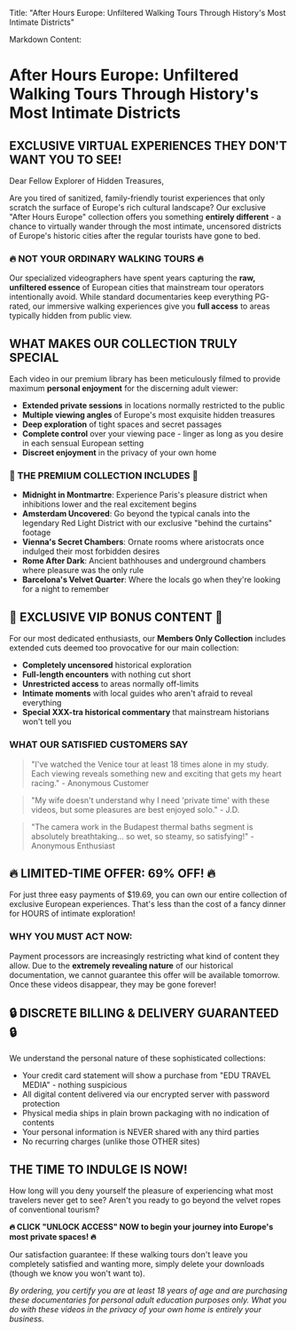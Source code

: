 Title: "After Hours Europe: Unfiltered Walking Tours Through History's Most Intimate Districts"

Markdown Content:
# After Hours Europe: Unfiltered Walking Tours Through History's Most Intimate Districts

## EXCLUSIVE VIRTUAL EXPERIENCES THEY DON'T WANT YOU TO SEE!

Dear Fellow Explorer of Hidden Treasures,

Are you tired of sanitized, family-friendly tourist experiences that only scratch the surface of Europe's rich cultural landscape? Our exclusive "After Hours Europe" collection offers you something **entirely different** - a chance to virtually wander through the most intimate, uncensored districts of Europe's historic cities after the regular tourists have gone to bed.

### 🔥 NOT YOUR ORDINARY WALKING TOURS 🔥

Our specialized videographers have spent years capturing the **raw, unfiltered essence** of European cities that mainstream tour operators intentionally avoid. While standard documentaries keep everything PG-rated, our immersive walking experiences give you **full access** to areas typically hidden from public view.

## WHAT MAKES OUR COLLECTION TRULY SPECIAL

Each video in our premium library has been meticulously filmed to provide maximum **personal enjoyment** for the discerning adult viewer:

- **Extended private sessions** in locations normally restricted to the public
- **Multiple viewing angles** of Europe's most exquisite hidden treasures
- **Deep exploration** of tight spaces and secret passages
- **Complete control** over your viewing pace - linger as long as you desire in each sensual European setting
- **Discreet enjoyment** in the privacy of your own home

### 🌙 THE PREMIUM COLLECTION INCLUDES 🌙

- **Midnight in Montmartre**: Experience Paris's pleasure district when inhibitions lower and the real excitement begins
- **Amsterdam Uncovered**: Go beyond the typical canals into the legendary Red Light District with our exclusive "behind the curtains" footage
- **Vienna's Secret Chambers**: Ornate rooms where aristocrats once indulged their most forbidden desires
- **Rome After Dark**: Ancient bathhouses and underground chambers where pleasure was the only rule
- **Barcelona's Velvet Quarter**: Where the locals go when they're looking for a night to remember

## 💎 EXCLUSIVE VIP BONUS CONTENT 💎

For our most dedicated enthusiasts, our **Members Only Collection** includes extended cuts deemed too provocative for our main collection:

- **Completely uncensored** historical exploration
- **Full-length encounters** with nothing cut short
- **Unrestricted access** to areas normally off-limits
- **Intimate moments** with local guides who aren't afraid to reveal everything
- **Special XXX-tra historical commentary** that mainstream historians won't tell you

### WHAT OUR SATISFIED CUSTOMERS SAY

> "I've watched the Venice tour at least 18 times alone in my study. Each viewing reveals something new and exciting that gets my heart racing." - Anonymous Customer

> "My wife doesn't understand why I need 'private time' with these videos, but some pleasures are best enjoyed solo." - J.D.

> "The camera work in the Budapest thermal baths segment is absolutely breathtaking... so wet, so steamy, so satisfying!" - Anonymous Enthusiast

## 🔥 LIMITED-TIME OFFER: 69% OFF! 🔥

For just three easy payments of $19.69, you can own our entire collection of exclusive European experiences. That's less than the cost of a fancy dinner for HOURS of intimate exploration!

### WHY YOU MUST ACT NOW:

Payment processors are increasingly restricting what kind of content they allow. Due to the **extremely revealing nature** of our historical documentation, we cannot guarantee this offer will be available tomorrow. Once these videos disappear, they may be gone forever!

## 🔒 DISCRETE BILLING & DELIVERY GUARANTEED 🔒

We understand the personal nature of these sophisticated collections:

- Your credit card statement will show a purchase from "EDU TRAVEL MEDIA" - nothing suspicious
- All digital content delivered via our encrypted server with password protection
- Physical media ships in plain brown packaging with no indication of contents
- Your personal information is NEVER shared with any third parties
- No recurring charges (unlike those OTHER sites)

## THE TIME TO INDULGE IS NOW!

How long will you deny yourself the pleasure of experiencing what most travelers never get to see? Aren't you ready to go beyond the velvet ropes of conventional tourism?

**🔥 CLICK "UNLOCK ACCESS" NOW to begin your journey into Europe's most private spaces! 🔥**

Our satisfaction guarantee: If these walking tours don't leave you completely satisfied and wanting more, simply delete your downloads (though we know you won't want to).

*By ordering, you certify you are at least 18 years of age and are purchasing these documentaries for personal adult education purposes only. What you do with these videos in the privacy of your own home is entirely your business.*